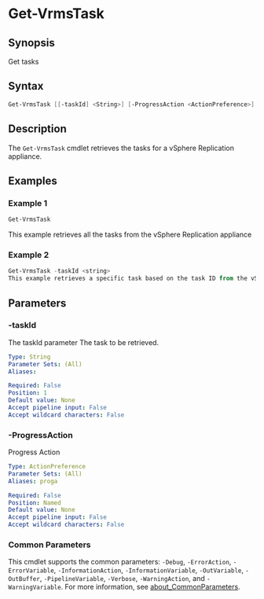 # Get-VrmsTask

## Synopsis

Get tasks

## Syntax

```powershell
Get-VrmsTask [[-taskId] <String>] [-ProgressAction <ActionPreference>] [<CommonParameters>]
```

## Description

The `Get-VrmsTask` cmdlet retrieves the tasks for a vSphere Replication appliance.

## Examples

### Example 1

```powershell
Get-VrmsTask
```

This example retrieves all the tasks from the vSphere Replication appliance

### Example 2

```powershell
Get-VrmsTask -taskId <string>
This example retrieves a specific task based on the task ID from the vSphere Replication appliance
```

## Parameters

### -taskId

The taskId parameter The task to be retrieved.

```yaml
Type: String
Parameter Sets: (All)
Aliases:

Required: False
Position: 1
Default value: None
Accept pipeline input: False
Accept wildcard characters: False
```

### -ProgressAction

Progress Action

```yaml
Type: ActionPreference
Parameter Sets: (All)
Aliases: proga

Required: False
Position: Named
Default value: None
Accept pipeline input: False
Accept wildcard characters: False
```

### Common Parameters

This cmdlet supports the common parameters: `-Debug`, `-ErrorAction`, `-ErrorVariable`, `-InformationAction`, `-InformationVariable`, `-OutVariable`, `-OutBuffer`, `-PipelineVariable`, `-Verbose`, `-WarningAction`, and `-WarningVariable`. For more information, see [about_CommonParameters](http://go.microsoft.com/fwlink/?LinkID=113216).
